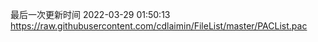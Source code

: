 最后一次更新时间 2022-03-29 01:50:13
https://raw.githubusercontent.com/cdlaimin/FileList/master/PACList.pac

